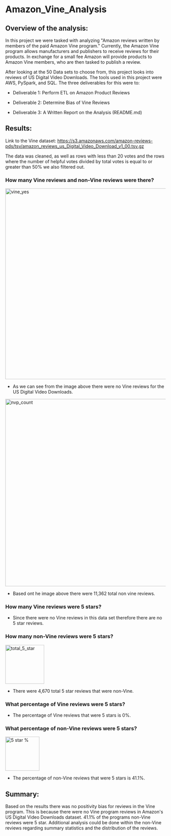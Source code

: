 # Amazon_Vine_Analysis

## Overview of the analysis: 

In this project we were tasked with analyzing "Amazon reviews written by members of the paid Amazon Vine program." Currently, the Amazon Vine program allows manufacturers and publishers to receive reviews for their products. In exchange for a small fee Amazon will provide products to Amazon Vine members, who are then tasked to publish a review.

After looking at the 50 Data sets to choose from, this project looks into reviews of US Digital Video Downloads. The tools used in this project were AWS, PySpark, and SQL. The three deliverables for this were to:

- Deliverable 1: Perform ETL on Amazon Product Reviews

- Deliverable 2: Determine Bias of Vine Reviews

- Deliverable 3: A Written Report on the Analysis (README.md)

## Results: 

Link to the Vine dataset: https://s3.amazonaws.com/amazon-reviews-pds/tsv/amazon_reviews_us_Digital_Video_Download_v1_00.tsv.gz

The data was cleaned, as well as rows with less than 20 votes and the rows where the number of helpful votes divided by total votes is equal to or greater than 50% we also filtered out. 

### How many Vine reviews and non-Vine reviews were there?

<img width="599" alt="vine_yes" src="https://user-images.githubusercontent.com/112028534/212218979-04453e9a-c535-4251-b86d-6a37354470cb.png">

- As we can see from the image above there were no Vine reviews for the US Digital Video Downloads.

<img width="588" alt="nvp_count" src="https://user-images.githubusercontent.com/112028534/212220617-01a406a2-fca4-4c6c-9cc7-16ad9a00e778.png">

- Based ont he image above there were 11,362 total non vine reviews.

### How many Vine reviews were 5 stars? 

- Since there were no Vine reviews in this data set therefore there are no 5 star reviews.

### How many non-Vine reviews were 5 stars?

<img width="122" alt="total_5_star" src="https://user-images.githubusercontent.com/112028534/212221389-0382ca40-d617-4c3e-87ea-274aa8139168.png">

- There were 4,670 total 5 star reviews that were non-Vine. 

### What percentage of Vine reviews were 5 stars? 

- The percentage of Vine reviews that were 5 stars is 0%.

### What percentage of non-Vine reviews were 5 stars?

<img width="107" alt="5 star %" src="https://user-images.githubusercontent.com/112028534/212222620-7eda96f3-864b-44de-9d0b-f8174061d3d3.png">

- The percentage of non-Vine reviews that were 5 stars is 41.1%.

## Summary: 

Based on the results there was no positivity bias for reviews in the Vine program. This is because there were no Vine program reviews in Amazon's US Digital Video Downloads dataset. 41.1% of the programs non-Vine reviews were 5 star. Additional analysis could be done within the non-Vine reviews regarding summary statistics and the distribution of the reviews. 
